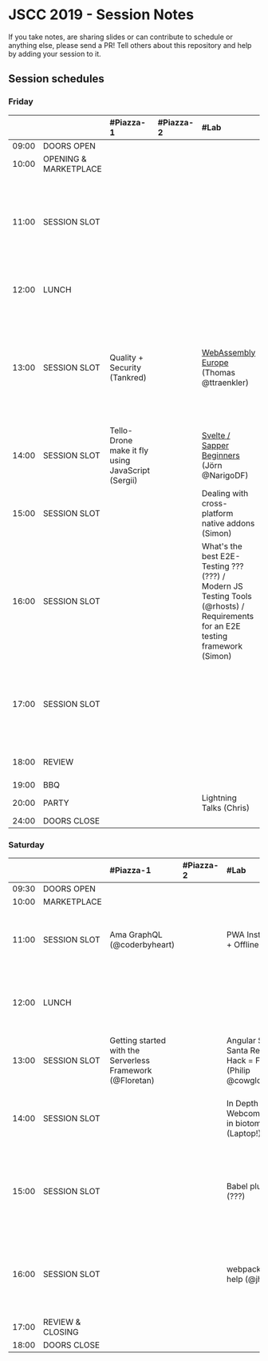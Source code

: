 # JSCC 2019 - Session Notes

If you take notes, are sharing slides or can contribute to schedule or anything
else, please send a PR! Tell others about this repository and help by adding
your session to it.

## Session schedules

### Friday

|       |                       | #Piazza-1                                         | #Piazza-2 | #Lab                                                                                                                          | #Workshop                                                                                                                                                   | #Meeting                                                                                   | #Telko-1                                                             | #Blue                                                                                        | #Senf | Somewhere else                                                                                                                                                   |
| :---- | :-------------------- | :------------------------------------------------ | :-------- | :---------------------------------------------------------------------------------------------------------------------------- | :---------------------------------------------------------------------------------------------------------------------------------------------------------- | :----------------------------------------------------------------------------------------- | :------------------------------------------------------------------- | :------------------------------------------------------------------------------------------- | :---- | :--------------------------------------------------------------------------------------------------------------------------------------------------------------- |
| 09:00 | DOORS OPEN            |                                                   |           |                                                                                                                               |                                                                                                                                                             |                                                                                            |                                                                      |                                                                                              |       |                                                                                                                                                                  |
| 10:00 | OPENING & MARKETPLACE |                                                   |           |                                                                                                                               |                                                                                                                                                             |                                                                                            |                                                                      |                                                                                              |       |                                                                                                                                                                  |
| 11:00 | SESSION SLOT          |                                                   |           |                                                                                                                               | Speed Tooling (???) / Monitor Web Performance (Tsvetan)<br />- window.performance<br />- data w/reaction<br />- Beacons handling<br />- and ??? (Basic run) | MunichSchool TDD (Daniel)                                                                  | Building TS, Node.js training expectations / must have topics (Oleg) | INTRO React Hooks [Slides](https://martinlechner1.github.io/react-hooks-talk/) (Martin)      |       |                                                                                                                                                                  |
| 12:00 | LUNCH                 |                                                   |           |                                                                                                                               |                                                                                                                                                             | [jskatas.org Where should it go? Input wanted (@wolframkriesing)](./jskatas.org/README.md) |                                                                      |                                                                                              |       | Learn to collaborate -> outside (@coderbyheart)                                                                                                                  |
| 13:00 | SESSION SLOT          | Quality + Security (Tankred)                      |           | [WebAssembly Europe](./webassembly.eu/README.md) (Thomas @ttraenkler)                                                         | Creative Coding Session<br/>- max 10ppl<br/>- pls bring laptop (Manuel)                                                                                     |                                                                                            | Whitelabel JS Apps (Rebrand / User) (Deniz)                          | Reason(ML)able Programming (3 Wishes) (Marco)                                                |       | Hiring Tech Interviews -> ??? (Sergii)<br />Creating + maintaining open source / Open Source Collaboration for sign language learning games? -> ??? (???, Agnes) |
| 14:00 | SESSION SLOT          | Tello-Drone make it fly using JavaScript (Sergii) |           | [Svelte / Sapper Beginners](./svelte-sapper/README.md) (Jörn @NarigoDF)                                                       | ProBot GitHub / GitLab Automation (@meaku)                                                                                                                  | Elm (Andy)<br/>- with funtional Programming<br/>- property based testing<br/>- and Vim     |                                                                      | Freelancing (Jeff)                                                                           |       | University vs. practical training -> Baseball Court (Karl)                                                                                                       |
| 15:00 | SESSION SLOT          |                                                   |           | Dealing with cross-platform native addons (Simon)                                                                             | Micro Frontend (Andi)                                                                                                                                       | Help me write functional controllers io-ts + fp-ts #Typescript (@coderbyheart)             |                                                                      | Cross Platform Dev with Flutter and Dart (@Sven)                                             |       | Morning Kata w/ discussion on how #Practice #TDD -> at the BBQ (@wolframkriesing)                                                                                |
| 16:00 | SESSION SLOT          |                                                   |           | What's the best E2E-Testing ??? (???) / Modern JS Testing Tools (@rhosts) / Requirements for an E2E testing framework (Simon) |                                                                                                                                                             | Webcomponents (Marc)                                                                       |                                                                      |                                                                                              |       |                                                                                                                                                                  |
| 17:00 | SESSION SLOT          |                                                   |           |                                                                                                                               | JAMSTACK Static Site Bundler #Gatsby (Robert)                                                                                                               | Publishing packages to #npm and alternatives (@coderbyheart) / no transpile (Wolfram)      |                                                                      | 100 new web Architectures ???? (Brigitte) / Web Architecture collection & comparison (Marco) |       |                                                                                                                                                                  |
| 18:00 | REVIEW                |                                                   |           |                                                                                                                               |                                                                                                                                                             |                                                                                            |                                                                      |                                                                                              |       | 50yrs moon creative coding w. p5js / pixi.js (Andi)                                                                                                              |
| 19:00 | BBQ                   |                                                   |           |                                                                                                                               |                                                                                                                                                             |                                                                                            |                                                                      |                                                                                              |       |                                                                                                                                                                  |
| 20:00 | PARTY                 |                                                   |           | Lightning Talks (Chris)                                                                                                       |                                                                                                                                                             |                                                                                            |                                                                      |                                                                                              |       |                                                                                                                                                                  |
| 24:00 | DOORS CLOSE           |                                                   |           |                                                                                                                               |                                                                                                                                                             |                                                                                            |                                                                      |                                                                                              |       |                                                                                                                                                                  |

### Saturday

|       |                  | #Piazza-1                                                 | #Piazza-2 | #Lab                                                         | #Workshop                                                                             | #Meeting                                                                      | #Telko-1                                                 | #Blue                                        | #Senf                                                                           | Somewhere else                             |
| :---- | :--------------- | :-------------------------------------------------------- | :-------- | :----------------------------------------------------------- | :------------------------------------------------------------------------------------ | :---------------------------------------------------------------------------- | :------------------------------------------------------- | :------------------------------------------- | :------------------------------------------------------------------------------ | :----------------------------------------- |
| 09:30 | DOORS OPEN       |                                                           |           |                                                              |                                                                                       |                                                                               |                                                          |                                              |                                                                                 |                                            |
| 10:00 | MARKETPLACE      |                                                           |           |                                                              |                                                                                       |                                                                               |                                                          |                                              |                                                                                 |                                            |
| 11:00 | SESSION SLOT     | Ama GraphQL (@coderbyheart)                               |           | PWA Installable + Offline (Philip)                           |                                                                                       | Elm Workshop (Jonathan)                                                       |                                                          | Build a CLI (Laptop!) (Marc)                 | Web Architectures cont..... (ungelöst) (Brigitte / Marco)                       | Passion for coffee (at CafeBar) (Carsten)  |
| 12:00 | LUNCH            |                                                           |           |                                                              |                                                                                       | Hexagonal Architecture Show+Tell #Backend #TypeScript (@coderbyheart)         |                                                          | TDD for kids (talk) (@wolframkriesing)       |                                                                                 |                                            |
| 13:00 | SESSION SLOT     | Getting started with the Serverless Framework (@Floretan) |           | Angular Secret Santa Refactor / Hack = Fun (Philip @cowglow) | React Global State with Hooks & context (Debbi)                                       | Bluetooth in the browser (Patrick)                                            |                                                          | Munich TDD School Mob Session (???)          | Recruiting Pt. 2 - the candidate (Sebastian)                                    |                                            |
| 14:00 | SESSION SLOT     |                                                           |           | In Depth Webcomponents in biotome (Laptop!) (Marc)           | What we learned about testing in writing 5000+ tests - Jest+Karma+Angular (Christian) | Creative Coding Session (Manuel)<br />- max 10 ppl<br />- please bring Laptop |                                                          | NestJS (Daniel @HilpoltsteinerD)             |                                                                                 |                                            |
| 15:00 | SESSION SLOT     |                                                           |           | Babel plugins (???)                                          | Gatsby (JamStack) - Jscc Website - (Daniel / Robert)                                  | Writing a technical Book (ML) and using some TDD (Lars)                       |                                                          | Dev env reproducible linux OS Nixos (???)    | Organising Front-End Components (specific? generic? size? purpose?) (Sebastian) | Learning and teaching programming (Philip) |
| 16:00 | SESSION SLOT     |                                                           |           | webpack config help (@jhnns)                                 | Keybindings tips and tricks you may not know (any editor) (???)                       | Deno Try-out (Jörn @NarigoDF)                                                 | Building a Spotify App based on GraphQL -> Rest (Robert) | TDD your docker container (@wolframkriesing) |                                                                                 |                                            |
| 17:00 | REVIEW & CLOSING |                                                           |           |                                                              |                                                                                       |                                                                               |                                                          |                                              |                                                                                 |                                            |
| 18:00 | DOORS CLOSE      |                                                           |           |                                                              |                                                                                       |                                                                               |                                                          |                                              |                                                                                 |                                            |
